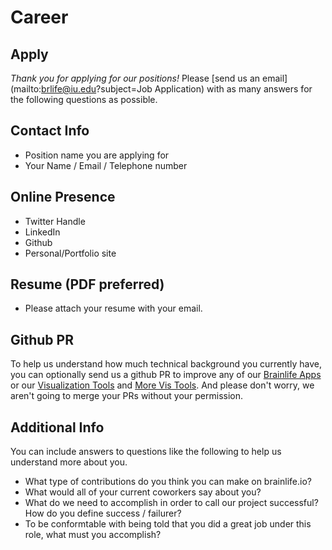 <style> #disqus_thread, #__comments { display: none } </style>

# Career

## Apply

*Thank you for applying for our positions!*  Please [send us an email](mailto:brlife@iu.edu?subject=Job Application) with as many answers for the following questions as possible.

## Contact Info

* Position name you are applying for
* Your Name / Email / Telephone number

## Online Presence

* Twitter Handle
* LinkedIn
* Github
* Personal/Portfolio site

## Resume (PDF preferred)

* Please attach your resume with your email.

## Github PR

To help us understand how much technical background you currently have, you can optionally send us a github PR to improve any of our [Brainlife Apps](https://github.com/brainlife?utf8=%E2%9C%93&q=app-&type=&language=) or our [Visualization Tools](https://github.com/brainlife?utf8=%E2%9C%93&q=ui&type=&language=) and [More Vis Tools](https://github.com/brainlife?utf8=%E2%9C%93&q=ui&type=&language=]). And please don't worry, we aren't going to merge your PRs without your permission. 

## Additional Info

You can include answers to questions like the following to help us understand more about you.

* What type of contributions do you think you can make on brainlife.io?
* What would all of your current coworkers say about you?
* What do we need to accomplish in order to call our project successful? How do you define success / failurer?
* To be conformtable with being told that you did a great job under this role, what must you accomplish?


